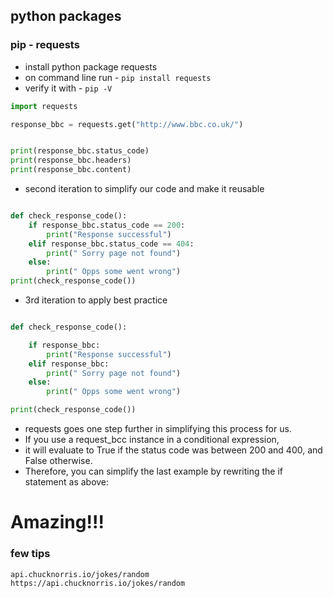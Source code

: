 ## python packages
### pip - requests

- install python package requests
- on command line run - ``` pip install requests ```
- verify it with - ``` pip -V ```
```python
import requests

response_bbc = requests.get("http://www.bbc.co.uk/")


print(response_bbc.status_code)
print(response_bbc.headers)
print(response_bbc.content)
```
- second iteration to simplify our code and make it reusable

```python

def check_response_code():
    if response_bbc.status_code == 200:
        print("Response successful")
    elif response_bbc.status_code == 404:
        print(" Sorry page not found")
    else:
        print(" Opps some went wrong")
print(check_response_code())

```

- 3rd iteration to apply best practice
```python

def check_response_code():

    if response_bbc:
        print("Response successful")
    elif response_bbc:
        print(" Sorry page not found")
    else:
        print(" Opps some went wrong")

print(check_response_code())

```
- requests goes one step further in simplifying this process for us.
- If you use a request_bcc instance in a conditional expression,
- it will evaluate to True if the status code was between 200 and 400, and False otherwise.
- Therefore, you can simplify the last example by rewriting the if statement as above:

# Amazing!!!

### few tips 
```markdown
api.chucknorris.io/jokes/random
https://api.chucknorris.io/jokes/random
```
